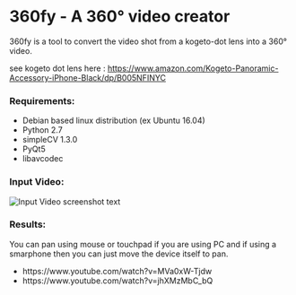 <h1>360fy - A 360° video creator</h1>

360fy is a tool to convert the video shot from a kogeto-dot lens into a 360° video.

see kogeto dot lens here : https://www.amazon.com/Kogeto-Panoramic-Accessory-iPhone-Black/dp/B005NFINYC

<h3> Requirements: </h3>
<ul>
<li> Debian based linux distribution (ex Ubuntu 16.04) </li>
<li> Python 2.7 </li>
<li> simpleCV 1.3.0 </li>
<li> PyQt5 </li>
<li> libavcodec </li> </ul>

<h3> Input Video: </h3>

![Input Video screenshot text](https://github.com/SapneshNaik/360fy-kogeto_dot/blob/master/extra/images/test1IP.png?raw=true "Input frame")

<h3>Results:</h3>
You can pan using mouse or touchpad if you are using PC and if using a smarphone then you can just move the device itself to pan.
<ul>
<li>
https://www.youtube.com/watch?v=MVa0xW-Tjdw</li>
<li>
https://www.youtube.com/watch?v=jhXMzMbC_bQ
</li>
